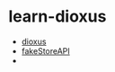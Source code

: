 # learn-dioxus

- [dioxus](https://github.com/DioxusLabs/dioxus)
- [fakeStoreAPI](https://fakestoreapi.com)
- 
